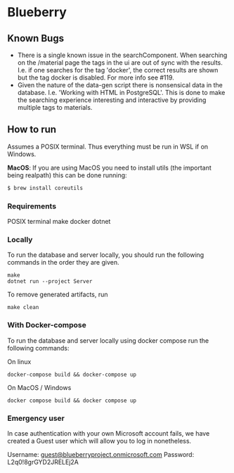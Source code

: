 # Blueberry

## Known Bugs
- There is a single known issue in the searchComponent. When searching on the /material page the tags in the ui are out of sync with the results. I.e. if one searches for the tag 'docker', the correct results are shown but the tag docker is disabled. For more info see #119.
- Given the nature of the data-gen script there is nonsensical data in the database. I.e. 'Working with HTML in PostgreSQL'.
This is done to make the searching experience interesting and interactive by providing multiple tags to materials. 

## How to run

Assumes a POSIX terminal. Thus everything must be run in WSL if on Windows.

**MacOS**: If you are using MacOS you need to install utils (the important being realpath) this can be done running:

```bash
$ brew install coreutils
```

### Requirements

POSIX terminal
make
docker
dotnet

### Locally

To run the database and server locally, you should run the following commands in the order they are given.

```shell
make
dotnet run --project Server
```

To remove generated artifacts, run

```shell
make clean
```

### With Docker-compose

To run the database and server locally using docker compose run the following commands:

On linux

```shell
docker-compose build && docker-compose up
```

On MacOS / Windows

```shell
docker compose build && docker compose up
```

### Emergency user

In case authentication with your own Microsoft account fails, we have created a Guest user which will allow you to log in
nonetheless.

Username: guest@blueberryproject.onmicrosoft.com
Password: L2q0!8grGYD2JRELEj2A
